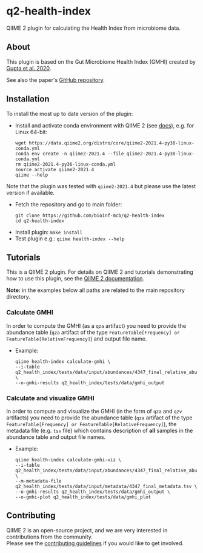 # q2-health-index

QIIME 2 plugin for calculating the Health Index from microbiome data.

## About

This plugin is based on the Gut Microbiome Health Index (GMHI) created by [Gupta et al. 2020](https://www.nature.com/articles/s41467-020-18476-8).

See also the paper's [GitHub repository](https://github.com/jaeyunsung/GMHI_2020).

## Installation

To install the most up to date version of the plugin:

- Install and activate conda environment with QIIME 2 (see [docs](https://docs.qiime2.org/2020.11/install/native/)), e.g. for Linux 64-bit:
    ```
    wget https://data.qiime2.org/distro/core/qiime2-2021.4-py38-linux-conda.yml
    conda env create -n qiime2-2021.4 --file qiime2-2021.4-py38-linux-conda.yml
    rm qiime2-2021.4-py36-linux-conda.yml
    source activate qiime2-2021.4
    qiime --help
    ```
Note that the plugin was tested with `qiime2-2021.4` but please use the latest version if available.  

- Fetch the repository and go to main folder:
    ```
    git clone https://github.com/bioinf-mcb/q2-health-index
    cd q2-health-index
    ```
- Install plugin: `make install`
- Test plugin e.g.: `qiime health-index --help`
## Tutorials

This is a QIIME 2 plugin. For details on QIIME 2 and tutorials demonstrating how to use this plugin, see the [QIIME 2 documentation](https://qiime2.org/).

**Note:** in the examples below all paths are related to the main repository directory.

### Calculate GMHI

In order to compute the GMHI (as a `qza` artifact) you need to provide the abundance table (`qza` artifact of the type 
`FeatureTable[Frequency] or FeatureTable[RelativeFrequency]`) and output file name. 

- Example:
  ```
  qiime health-index calculate-gmhi \
  --i-table q2_health_index/tests/data/input/abundances/4347_final_relative_abundances.qza \
  --o-gmhi-results q2_health_index/tests/data/gmhi_output
  ```
### Calculate and visualize GMHI

In order to compute and visualize the GMHI (in the form of  `qza` and `qzv` artifacts) you need to provide the 
abundance table (`qza` artifact of the type `FeatureTable[Frequency] or FeatureTable[RelativeFrequency]`),
the metadata file (e.g. `tsv` file) which contains description of **all** samples in the abundance table
and output file names. 

- Example:
  ```
  qiime health-index calculate-gmhi-viz \
  --i-table q2_health_index/tests/data/input/abundances/4347_final_relative_abundances.qza \
  --m-metadata-file q2_health_index/tests/data/input/metadata/4347_final_metadata.tsv \
  --o-gmhi-results q2_health_index/tests/data/gmhi_output \
  --o-gmhi-plot q2_health_index/tests/data/gmhi_plot
  ```
  
## Contributing

QIIME 2 is an open-source project, and we are very interested in contributions from the community.  
Please see the [contributing guidelines](https://github.com/qiime2/q2-sample-classifier/blob/master/.github/CONTRIBUTING.md) if you would like to get involved.
